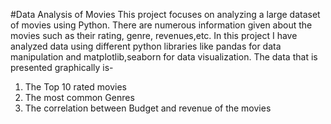 #Data Analysis of Movies
This project focuses on analyzing a large dataset of movies using Python. There are numerous information given about the movies such as their rating, genre, revenues,etc.
In this project I have analyzed data using different python libraries like pandas for data manipulation and matplotlib,seaborn for data visualization. 
The data that is presented graphically is-
 1) The Top 10 rated movies
 2) The most common Genres
 3) The correlation between Budget and revenue of the movies

